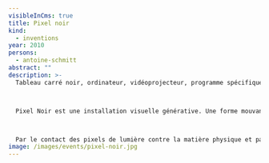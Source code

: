 ```yaml
---
visibleInCms: true
title: Pixel noir
kind:
  - inventions
year: 2010
persons:
  - antoine-schmitt
abstract: ""
description: >-
  Tableau carré noir, ordinateur, vidéoprojecteur, programme spécifique.



  Pixel Noir est une installation visuelle générative. Une forme mouvante constituée d’un essaim de pixels blancs vidéo-projetés habite toute la surface d’un mur blanc, mais montre une attirance compulsive pour un vrai tableau carré noir accroché en son centre, sans jamais toutefois pouvoir y pénétrer : elle s’y frotte, s’y cogne, rebondit, part, revient, etc… La chorégraphie générative qui guide les pixels, construite sur un langage de forces psychologiques et physiques, explore indéfiniment toutes les variantes des dynamiques de relation obsessionnelle entre l’entité en mouvement et le carré noir fixe.



  Par le contact des pixels de lumière contre la matière physique et par la référence directe au Carré Noir sur Fond Blanc de Kasimir Malevitch, cette oeuvre articule ma recherche formelle autour de la programmation du mouvement avec une réflexion sur les rapports entre l’art programmé et l’Histoire de l’Art.
image: /images/events/pixel-noir.jpg
---
```

